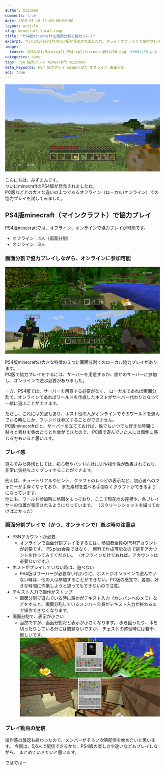 ```yaml
---
author: mizuman
comments: true
date: 2015-01-10 11:00:00+00:00
layout: article
slug: minecraft-local-coop
title: "PS4版minecraftを画面分割で協力プレイ"
excerpt: ついにminecraftのPS4版が発売されましたね。さっそくオフラインで協力プレイをしてみました。
image:
  teaser: 2015/01/Minecraft-PS4-splitscreen-400x250.png  #400x250.png
categories: game
tags: PS4 協力プレイ minecraft mizuman
meta_keywords: PS4 協力プレイ minecraft オフライン 画面分割
ads: true
---
```


![PS4版minecraft](/images/2015/01/Minecraft-PS4.jpg "PS4版minecraft")


こんにちは。みずまんです。  
ついにminecraftのPS4版が発売されましたね。  
PC版などとの大きな違いの１つであるオフライン（ローカル/オンライン）での協力プレイを試してみました。

<!--more-->

## PS4版minecraft（マインクラフト）で協力プレイ

[PS4版minecraft](https://store.sonyentertainmentnetwork.com/#!/ja-jp/minecraft-playstation4-edition/cid=JP0127-CUSA00283_00-MINECRAFTPS40000?EMCID=jGMsoftware-JP0127-CUSA00283_00-MINECRAFTPS40000)では、オフライン、オンラインで協力プレイが可能です。

* オフライン：4人（画面分割）
* オンライン：8人

### 画面分割で協力プレイしながら、オンラインに参加可能

![minecraftを画面分割で協力プレイ](/images/2015/01/Minecraft-PS4-splitscreen.jpg "PS4版minecraftを画面分割で協力プレイ")

PS4版minecraftの大きな特徴の１つに画面分割でのローカル協力プレイがあります。  
PC版で協力プレイをするには、サーバーを用意するか、誰かのサーバーに参加し、オンラインで遊ぶ必要がありました。

一方、PS4版では、サーバーを用意する必要がなく、
ローカルであれば画面分割で、オンラインであればワールドを作成したホストがサーバー代わりとなって一緒に遊ぶことができます。

ただし、これには欠点もあり、ホスト役の人がオンラインでそのワールドを遊んでいる時にしか、フレンドは参加することができません。  
PC版minecraftだと、サーバーを立てておけば、誰でもいつでも好きな時間に黙々と素材を集めたりと作業ができたので、
PC版で遊んでいた人には面倒に感じる方もいると思います。

### プレイ感

遊んでみた感想としては、初心者やパッド向けにUIや操作性が改善されており、非常に気持ちよくプレイすることができます。  

例えば、チュートリアルやヒント、クラフトのレシピの表示など、初心者へのフォローが手厚くなっており、
また素材を並べる手間なくクラフトができるようになっています。  
他にも、ワールド参加時に地図をもっており、ここで現在地の座標や、各プレイヤーの位置が表示されるようになっています。
（スクリーンショットを撮っておけばよかった）

### 画面分割プレイで（かつ、オンラインで）遊ぶ時の注意点

* PSNアカウントが必要
  * オンラインで画面分割プレイをするには、参加者全員のPSNアカウントが必要です。
PS plus会員ではなく、
    無料で作成可能なので是非アカウントを作ってみてください。
    （オフラインだけであれば、アカウントは必要ないです。）
* ホストがプレイしていない時は、遊べない
  * PS4版はサーバーが必要ない代わりに、ホストがオンラインで遊んでいない時は、他の人は参加することができない。PC版の感覚で、各自、好きな時間に作業しようと思ってもできないので注意。
* テキスト入力で操作がストップ
  * 画面分割で遊んでいる時に誰かがテキスト入力（カンバンへのメモ）などをすると、画面分割しているメンバー全員がテキスト入力が終わるまで操作できなくなります。
* 画面分割で、表示が小さい
  * 当然ですが、画面分割だと表示が小さくなります。
    歩き回ったり、木を切ったりしている分には問題ないですが、
    チェストの整理時には若干、厳しいです。
    ![minecraftを画面分割でプレイして困ったこと](/images/2015/01/Minecraft-PS4-splitscreen2.jpg "PS4版minecraftを画面分割でプレイして困ったこと")

### プレイ動画の配信

操作感の確認も終わったので、メンバーがそろい次第配信を始めたいと思います。
今回は、5,6人で配信できるかな。PS4版の楽しさや違いなどもプレイしながら、
まとめていきたいと思います。  

ではではー
